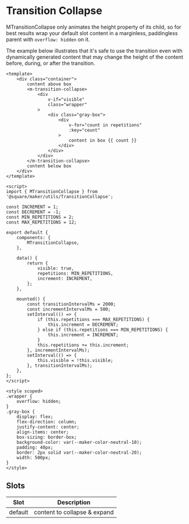 # Transition Collapse

MTransitionCollapse only animates the height property of its child, so for best results wrap your default slot content in a marginless, paddingless parent with `overflow: hidden` on it.

The example below illustrates that it's safe to use the transition even with dynamically generated content that may change the height of the content before, during, or after the transition.

```vue
<template>
	<div class="container">
		content above box
		<m-transition-collapse>
			<div
				v-if="visible"
				class="wrapper"
			>
				<div class="gray-box">
					<div
						v-for="count in repetitions"
						:key="count"
					>
						content in box {{ count }}
					</div>
				</div>
			</div>
		</m-transition-collapse>
		content below box
	</div>
</template>

<script>
import { MTransitionCollapse } from '@square/maker/utils/TransitionCollapse';

const INCREMENT = 1;
const DECREMENT = -1;
const MIN_REPETITIONS = 2;
const MAX_REPETITIONS = 12;

export default {
	components: {
		MTransitionCollapse,
	},

	data() {
		return {
			visible: true,
			repetitions: MIN_REPETITIONS,
			increment: INCREMENT,
		};
	},

	mounted() {
		const transitionIntervalMs = 2000;
		const incrementIntervalMs = 500;
		setInterval(() => {
			if (this.repetitions === MAX_REPETITIONS) {
				this.increment = DECREMENT;
			} else if (this.repetitions === MIN_REPETITIONS) {
				this.increment = INCREMENT;
			}
			this.repetitions += this.increment;
		}, incrementIntervalMs);
		setInterval(() => {
			this.visible = !this.visible;
		}, transitionIntervalMs);
	},
};
</script>

<style scoped>
.wrapper {
	overflow: hidden;
}
.gray-box {
	display: flex;
	flex-direction: column;
	justify-content: center;
	align-items: center;
	box-sizing: border-box;
    background-color: var(--maker-color-neutral-10);
	padding: 40px;
	border: 2px solid var(--maker-color-neutral-20);
	width: 500px;
}
</style>
```

<!-- api-tables:start -->
## Slots

| Slot    | Description                  |
| ------- | ---------------------------- |
| default | content to collapse & expand |
<!-- api-tables:end -->

